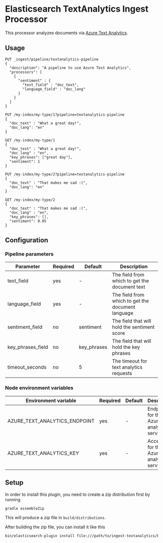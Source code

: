 # Elasticsearch TextAnalytics Ingest Processor

This processor analyzes documents via [Azure Text Analytics](https://azure.microsoft.com/en-us/services/cognitive-services/text-analytics/).

## Usage

```
PUT _ingest/pipeline/textanalytics-pipeline
{
  "description": "A pipeline to use Azure Text Analytics",
  "processors": [
    {
      "sentiment" : {
        "text_field" : "doc_text",
        "language_field" : "doc_lang"
      }
    }
  ]
}

PUT /my-index/my-type/1?pipeline=textanalytics-pipeline
{
  "doc_text" : "What a great day!",
  "doc_lang": "en"
}

GET /my-index/my-type/1
{
  "doc_text" : "What a great day!",
  "doc_lang" : "en",
  "key_phrases": ["great day"],
  "sentiment": 1
}

PUT /my-index/my-type/2?pipeline=textanalytics-pipeline
{
  "doc_text" : "That makes me sad :(",
  "doc_lang": "en"
}

GET /my-index/my-type/2
{
  "doc_text" : "That makes me sad :(",
  "doc_lang" : "en",
  "key_phrases": [],
  "sentiment": 0.05
}
```

## Configuration

### Pipeline parameters

| Parameter | Required | Default | Description |
| --------- | -------- | ------- | ----------- |
| text_field | yes | - | The field from which to get the document text |
| language_field | yes | - | The field from which to get the document language |
| sentiment_field | no | sentiment | The field that will hold the sentiment score |
| key_phrases_field | no | key_phrases | The field that will hold the key phrases |
| timeout_seconds | no | 5 | The timeout for text analytics requests |

### Node environment variables

| Environment variable | Required | Default | Description |
| -------------------- | -------- | ------- | ----------- |
| AZURE_TEXT_ANALYTICS_ENDPOINT | yes | - | Endpoint for the Azure text analytics service |
| AZURE_TEXT_ANALYTICS_KEY | yes | - | Access key for the Azure text analytics service |

## Setup

In order to install this plugin, you need to create a zip distribution first by running

```bash
gradle assembleZip
```

This will produce a zip file in `build/distributions`.

After building the zip file, you can install it like this

```bash
bin/elasticsearch-plugin install file:///path/to/ingest-textanalytics/build/distribution/ingest-textanalytics-0.0.1-SNAPSHOT.zip
```
